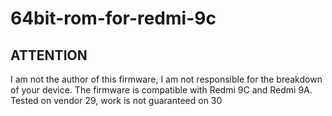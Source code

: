# 64bit-rom-for-redmi-9c

## ATTENTION
I am not the author of this firmware, I am not responsible for the breakdown of your device. The firmware is compatible with Redmi 9C and Redmi 9A.
Tested on vendor 29, work is not guaranteed on 30

##
